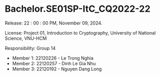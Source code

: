 # Bachelor.SE01SP-ItC_CQ2022-22


Release: 22 : 00 : 00 PM, November 09, 2024.

License: Project 01, Introduction to Cryptography, University of National Science, VNU-HCM

Responsibility: Group 14 
- Member 1: 22120226 - Le Trong Nghia
- Member 2: 22120257 - Dinh Le Gia Nhu
- Member 3: 22120192 - Nguyen Dang Long
